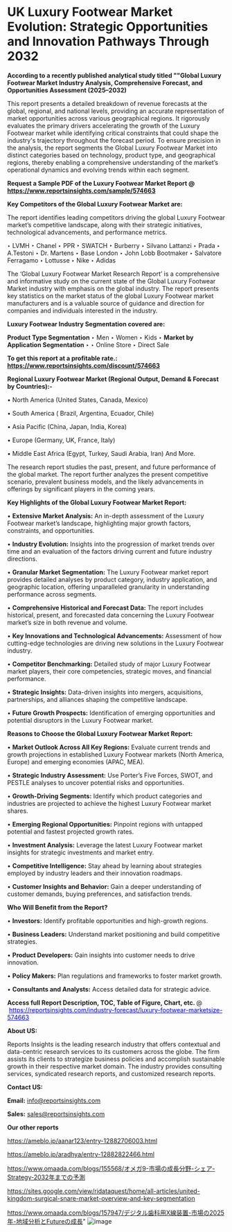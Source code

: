 # UK Luxury Footwear Market Evolution: Strategic Opportunities and Innovation Pathways Through 2032

<strong>According to a recently published analytical study titled ""Global Luxury Footwear Market Industry Analysis, Comprehensive Forecast, and Opportunities Assessment (2025–2032)</strong>

This report presents a detailed breakdown of revenue forecasts at the global, regional, and national levels, providing an accurate representation of market opportunities across various geographical regions. It rigorously evaluates the primary drivers accelerating the growth of the Luxury Footwear market while identifying critical constraints that could shape the industry's trajectory throughout the forecast period. To ensure precision in the analysis, the report segments the Global Luxury Footwear Market into distinct categories based on technology, product type, and geographical regions, thereby enabling a comprehensive understanding of the market’s operational dynamics and evolving trends within each segment.

<strong>Request a Sample PDF of the Luxury Footwear Market Report </strong><strong>@<a href=https://www.reportsinsights.com/sample/574663 style=color:#0000ff;> https://www.reportsinsights.com/sample/574663</a></strong></font>

<strong>Key Competitors of the Global Luxury Footwear Market are:</strong>

The report identifies leading competitors driving the global Luxury Footwear market’s competitive landscape, along with their strategic initiatives, technological advancements, and performance metrics.

‣ LVMH
‣ Chanel
‣ PPR
‣ SWATCH
‣ Burberry
‣ Silvano Lattanzi
‣ Prada
‣ A.Testoni
‣ Dr. Martens
‣ Base London
‣ John Lobb Bootmaker
‣ Salvatore Ferragamo
‣ Lottusse
‣ Nike
‣ Adidas

The ‘Global Luxury Footwear Market Research Report’ is a comprehensive and informative study on the current state of the Global Luxury Footwear Market industry with emphasis on the global industry. The report presents key statistics on the market status of the global Luxury Footwear market manufacturers and is a valuable source of guidance and direction for companies and individuals interested in the industry.

<strong>Luxury Footwear Industry Segmentation covered are:</strong>

<strong>Product Type Segmentation</strong>
‣
Men
‣ Women
‣ Kids
‣ 
<strong>Market by Application Segmentation</strong>
‣
‣  Online Store
‣ Direct Sale

<strong>To get this report at a profitable rate.: <a href=https://www.reportsinsights.com/discount/574663 style=color:#0000ff;>https://www.reportsinsights.com/discount/574663</a></strong></font>

<strong>Regional Luxury Footwear Market (Regional Output, Demand &amp; Forecast by Countries):-</strong>

• North America (United States, Canada, Mexico)

• South America ( Brazil, Argentina, Ecuador, Chile)

• Asia Pacific (China, Japan, India, Korea)

• Europe (Germany, UK, France, Italy)

• Middle East Africa (Egypt, Turkey, Saudi Arabia, Iran) And More.

The research report studies the past, present, and future performance of the global market. The report further analyzes the present competitive scenario, prevalent business models, and the likely advancements in offerings by significant players in the coming years.

<strong>Key Highlights of the Global Luxury Footwear Market Report:</strong>

• <strong>Extensive Market Analysis:</strong> An in-depth assessment of the Luxury Footwear market’s landscape, highlighting major growth factors, constraints, and opportunities.

• <strong>Industry Evolution:</strong> Insights into the progression of market trends over time and an evaluation of the factors driving current and future industry directions.

• <strong>Granular Market Segmentation:</strong> The Luxury Footwear market report provides detailed analyses by product category, industry application, and geographic location, offering unparalleled granularity in understanding performance across segments.

• <strong>Comprehensive Historical and Forecast Data:</strong> The report includes historical, present, and forecasted data concerning the Luxury Footwear market’s size in both revenue and volume.

• <strong>Key Innovations and Technological Advancements:</strong> Assessment of how cutting-edge technologies are driving new solutions in the Luxury Footwear industry.

• <strong>Competitor Benchmarking:</strong> Detailed study of major Luxury Footwear market players, their core competencies, strategic moves, and financial performance.

• <strong>Strategic Insights:</strong> Data-driven insights into mergers, acquisitions, partnerships, and alliances shaping the competitive landscape.

• <strong>Future Growth Prospects:</strong> Identification of emerging opportunities and potential disruptors in the Luxury Footwear market.

<strong>Reasons to Choose the Global Luxury Footwear Market Report:</strong>

• <strong>Market Outlook Across All Key Regions:</strong> Evaluate current trends and growth projections in established Luxury Footwear markets (North America, Europe) and emerging economies (APAC, MEA).

• <strong>Strategic Industry Assessment:</strong> Use Porter’s Five Forces, SWOT, and PESTLE analyses to uncover potential risks and opportunities.

• <strong>Growth-Driving Segments:</strong> Identify which product categories and industries are projected to achieve the highest Luxury Footwear market shares.

• <strong>Emerging Regional Opportunities:</strong> Pinpoint regions with untapped potential and fastest projected growth rates.

• <strong>Investment Analysis:</strong> Leverage the latest Luxury Footwear market insights for strategic investments and market entry.

• <strong>Competitive Intelligence:</strong> Stay ahead by learning about strategies employed by industry leaders and their innovation roadmaps.

• <strong>Customer Insights and Behavior:</strong> Gain a deeper understanding of customer demands, buying preferences, and satisfaction trends.

<strong>Who Will Benefit from the Report?</strong>

• <strong>Investors:</strong> Identify profitable opportunities and high-growth regions.

• <strong>Business Leaders:</strong> Understand market positioning and build competitive strategies.

• <strong>Product Developers:</strong> Gain insights into customer needs to drive innovation.

• <strong>Policy Makers:</strong> Plan regulations and frameworks to foster market growth.

• <strong>Consultants and Analysts:</strong> Access detailed data for strategic advice.
</ul>
<strong>Access full Report Description, TOC, Table of Figure, Chart, etc. </strong>@  <a href=https://reportsinsights.com/industry-forecast/luxury-footwear-marketsize-574663 style=color:#0000ff;>https://reportsinsights.com/industry-forecast/luxury-footwear-marketsize-574663</a></font>

<strong><strong>About US</strong>:</strong>

Reports Insights is the leading research industry that offers contextual and data-centric research services to its customers across the globe. The firm assists its clients to strategize business policies and accomplish sustainable growth in their respective market domain. The industry provides consulting services, syndicated research reports, and customized research reports.

<strong>Contact US:</strong>

<p class=""""><b>Email:</b> <a href=mailto:info@reportsinsights.com>info@reportsinsights.com</a></p>
<p class=""""><b>Sales:</b> <a href=mailto:sales@reportsinsights.com>sales@reportsinsights.com</a></p>

<strong>Our other reports</strong>

<a href=https://ameblo.jp/aanar123/entry-12882706003.html>https://ameblo.jp/aanar123/entry-12882706003.html</a>

<a href=https://ameblo.jp/aradhya/entry-12882822466.html>https://ameblo.jp/aradhya/entry-12882822466.html</a>

<a href=https://www.omaada.com/blogs/155568/オメガ9-市場の成長分野-シェア-Strategy-2032年までの予測>https://www.omaada.com/blogs/155568/オメガ9-市場の成長分野-シェア-Strategy-2032年までの予測</a>

<a href=https://sites.google.com/view/ridataquest/home/all-articles/united-kingdom-surgical-snare-market-overview-and-key-segmentation>https://sites.google.com/view/ridataquest/home/all-articles/united-kingdom-surgical-snare-market-overview-and-key-segmentation</a>

<a href=https://www.omaada.com/blogs/157947/デジタル歯科用X線装置-市場の2025年-地域分析とFutureの成長>https://www.omaada.com/blogs/157947/デジタル歯科用X線装置-市場の2025年-地域分析とFutureの成長</a>"
![image](https://github.com/user-attachments/assets/ace2a5e2-1a50-49d1-8490-2c1a3b376b8a)
